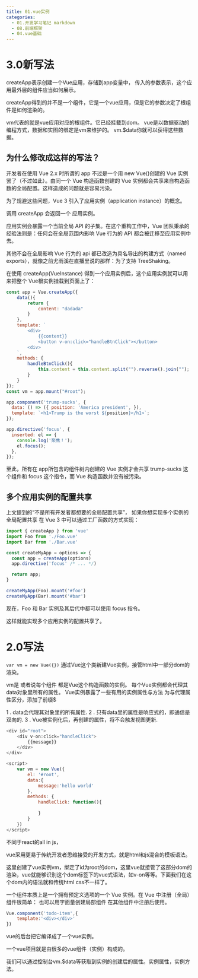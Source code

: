 ```yaml
---
title: 01.vue实例
categories:
  - 01.开发学习笔记 markdown
  - 08.前端框架
  - 04.vue基础
---
```


# 3.0新写法

createApp表示创建一个Vue应用，存储到app变量中，
传入的参数表示，这个应用最外层的组件应当如何展示。

createApp得到的并不是一个组件，它是一个vue应用，但是它的参数决定了根组件是如何渲染的。

vm代表的就是vue应用对应的根组件。它已经挂载到dom。
vue是以数据驱动的编程方式，数据和实图的绑定是vm来维护的。
vm.$data你就可以获得这些数据。

## 为什么修改成这样的写法？

开发者在使用 Vue 2.x 时所谓的 app 不过是一个用 new Vue()创建的 Vue 实例罢了（不过如此）。由同一个 Vue 构造函数创建的 Vue 实例都会共享来自构造函数的全局配置。这样造成的问题就是容易污染。

为了规避这些问题，Vue 3 引入了应用实例（application instance）的概念。

调用 createApp 会返回一个 应用实例。

应用实例会暴露一个当前全局 API 的子集。在这个重构工作中，Vue 团队秉承的经验法则是：任何会在全局范围内影响 Vue 行为的 API 都会被迁移至应用实例中去。

其他不会在全局影响 Vue 行为的 api 都已改造为具名导出的构建方式（named exports），就像之前尤雨溪在直播里说的那样：为了支持 TreeShaking。

在使用 createApp(VueInstance) 得到一个应用实例后，这个应用实例就可以用来把整个 Vue根实例挂载到页面上了：

```js
const app = Vue.createApp({
    data(){
        return {
            content: "dadada"
        }
    },
    template: `
        <div>
            {{content}}
            <button v-on:click="handleBtnClick"></button>
        <div>
    `,
    methods: {
        handleBtnClick(){
            this.content = this.content.split("").reverse().join("");
        }
    }
});
const vm = app.mount("#root");
```

```js
app.component('trump-sucks', {
  data: () => ({ position: 'America president', }),
  template: `<h1>Trump is the worst ${position}</h1>`;
});

app.directive('focus', {
  inserted: el => {
    console.log('聚焦！');
    el.focus();
  },
});
```
至此，所有在 app所包含的组件树内创建的 Vue 实例才会共享 trump-sucks 这个组件和 focus 这个指令，而 Vue 构造函数并没有被污染。

## 多个应用实例的配置共享
上文提到的“不是所有开发者都想要的全局配置共享”，
如果你想实现多个实例的全局配置共享
在 Vue 3 中可以通过工厂函数的方式实现：

```js
import { createApp } from 'vue'
import Foo from './Foo.vue'
import Bar from './Bar.vue'

const createMyApp = options => {
  const app = createApp(options)
  app.directive('focus' /* ... */)

  return app;
}

createMyApp(Foo).mount('#foo')
createMyApp(Bar).mount('#bar')
```
现在，Foo 和 Bar 实例及其后代中都可以使用 focus 指令。

这样就能实现多个应用实例的配置共享了。

# 2.0写法
`var vm = new Vue({})` 通过Vue这个类新建Vue实例，接管html中一部分dom的渲染。

vm是 或者说每个组件 都是Vue这个构造函数的实例。
每个Vue实例都会代理其data对象里所有的属性。
Vue实例暴露了一些有用的实例属性与方法
为与代理属性区分，添加了前缀$

1 . data会代理其对象里的所有属性.
2 . 只有data里的属性是响应式的，即通信是双向的.
3 . Vue被实例化后，再创建的属性，将不会触发视图更新.


```js
<div id="root">
	<div v-on:click="handleClick">
		{{message}}
	</div>
</div>

<script>
	var vm = new Vue({
        el: '#root',
        data:{
            message:'hello world'
        },
        methods: {
            handleClick: function(){
                
            }
        }
	})
</script>
```

不同于react的all in js，

vue采用更易于传统开发者思维接受的开发方式，就是html和js混合的模板语法。

这里创建了vue实例vm，绑定了id为root的dom，这里vue就接管了这部分dom的渲染，vue就能够识别这个dom标签下的vue式语法，如v-on等等。下面我们在这个dom内的语法就和传统html css不一样了。

一个组件本质上是一个拥有预定义选项的一个 Vue 实例。在 Vue 中注册（全局）组件很简单：
也可以用字面量创建局部组件 在其他组件中注册后使用。

```js
Vue.component('todo-item',{
	template:'<div></div>'
})
```

vue的后台把它编译成了一个vue实例。

一个vue项目就是由很多的vue组件（实例）构成的。

我们可以通过控制台vm.$data等获取到实例的创建后的属性。实例属性，实例方法。